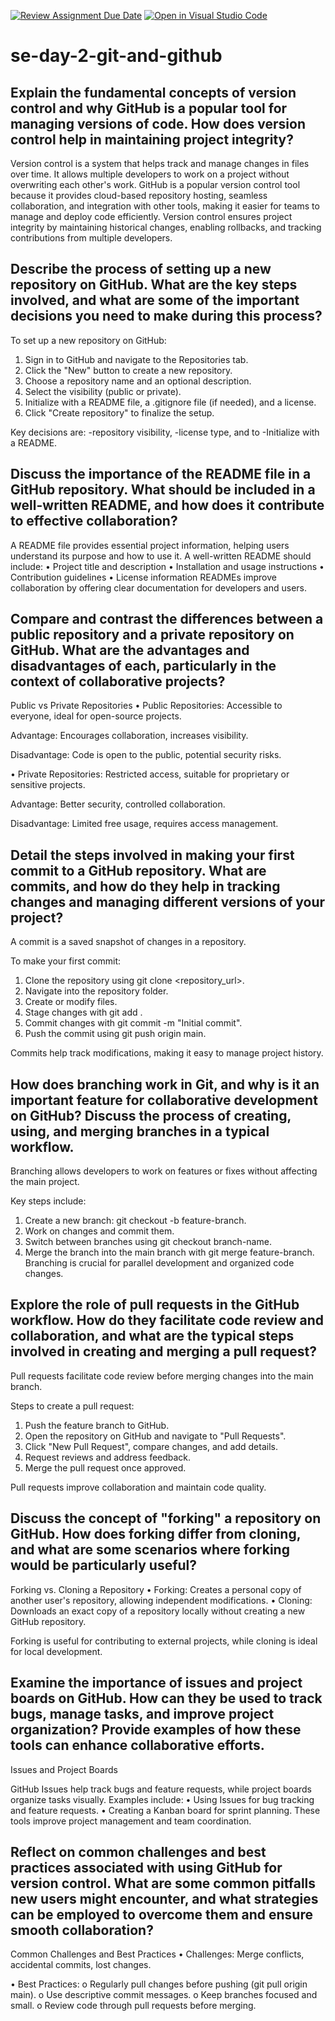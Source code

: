 [![Review Assignment Due Date](https://classroom.github.com/assets/deadline-readme-button-22041afd0340ce965d47ae6ef1cefeee28c7c493a6346c4f15d667ab976d596c.svg)](https://classroom.github.com/a/8wgCKhpZ)
[![Open in Visual Studio Code](https://classroom.github.com/assets/open-in-vscode-2e0aaae1b6195c2367325f4f02e2d04e9abb55f0b24a779b69b11b9e10269abc.svg)](https://classroom.github.com/online_ide?assignment_repo_id=18438252&assignment_repo_type=AssignmentRepo)
# se-day-2-git-and-github
## Explain the fundamental concepts of version control and why GitHub is a popular tool for managing versions of code. How does version control help in maintaining project integrity?

Version control is a system that helps track and manage changes in files over time. It allows multiple developers to work on a project without overwriting each other's work. GitHub is a popular version control tool because it provides cloud-based repository hosting, seamless collaboration, and integration with other tools, making it easier for teams to manage and deploy code efficiently. 
Version control ensures project integrity by maintaining historical changes, enabling rollbacks, and tracking contributions from multiple developers.

## Describe the process of setting up a new repository on GitHub. What are the key steps involved, and what are some of the important decisions you need to make during this process?

To set up a new repository on GitHub:
1.	Sign in to GitHub and navigate to the Repositories tab.
2.	Click the "New" button to create a new repository.
3.	Choose a repository name and an optional description.
4.	Select the visibility (public or private).
5.	Initialize with a README file, a .gitignore file (if needed), and a license.
6.	Click "Create repository" to finalize the setup.
  
Key decisions are:
-repository visibility,
-license type, and to
-Initialize with a README.

## Discuss the importance of the README file in a GitHub repository. What should be included in a well-written README, and how does it contribute to effective collaboration?

A README file provides essential project information, helping users understand its purpose and how to use it.
A well-written README should include:
•	Project title and description
•	Installation and usage instructions
•	Contribution guidelines
•	License information
READMEs improve collaboration by offering clear documentation for developers and users.

## Compare and contrast the differences between a public repository and a private repository on GitHub. What are the advantages and disadvantages of each, particularly in the context of collaborative projects?

Public vs Private Repositories
•	Public Repositories: Accessible to everyone, ideal for open-source projects.

Advantage:
Encourages collaboration, increases visibility.

Disadvantage: 
Code is open to the public, potential security risks.

•	Private Repositories: Restricted access, suitable for proprietary or sensitive projects.

Advantage:
Better security, controlled collaboration.

Disadvantage:
Limited free usage, requires access management.


## Detail the steps involved in making your first commit to a GitHub repository. What are commits, and how do they help in tracking changes and managing different versions of your project?

A commit is a saved snapshot of changes in a repository. 

To make your first commit:
1.	Clone the repository using git clone <repository_url>.
2.	Navigate into the repository folder.
3.	Create or modify files.
4.	Stage changes with git add .
5.	Commit changes with git commit -m "Initial commit".
6.	Push the commit using git push origin main.
   
Commits help track modifications, making it easy to manage project history.


## How does branching work in Git, and why is it an important feature for collaborative development on GitHub? Discuss the process of creating, using, and merging branches in a typical workflow.

Branching allows developers to work on features or fixes without affecting the main project.

Key steps include:
1.	Create a new branch: git checkout -b feature-branch.
2.	Work on changes and commit them.
3.	Switch between branches using git checkout branch-name.
4.	Merge the branch into the main branch with git merge feature-branch.
Branching is crucial for parallel development and organized code changes.


## Explore the role of pull requests in the GitHub workflow. How do they facilitate code review and collaboration, and what are the typical steps involved in creating and merging a pull request?

Pull requests facilitate code review before merging changes into the main branch. 

Steps to create a pull request:
1.	Push the feature branch to GitHub.
2.	Open the repository on GitHub and navigate to "Pull Requests".
3.	Click "New Pull Request", compare changes, and add details.
4.	Request reviews and address feedback.
5.	Merge the pull request once approved.

Pull requests improve collaboration and maintain code quality.


## Discuss the concept of "forking" a repository on GitHub. How does forking differ from cloning, and what are some scenarios where forking would be particularly useful?

Forking vs. Cloning a Repository
•	Forking: Creates a personal copy of another user's repository, allowing independent modifications.
•	Cloning: Downloads an exact copy of a repository locally without creating a new GitHub repository.

Forking is useful for contributing to external projects, while cloning is ideal for local development.

## Examine the importance of issues and project boards on GitHub. How can they be used to track bugs, manage tasks, and improve project organization? Provide examples of how these tools can enhance collaborative efforts.

Issues and Project Boards

GitHub Issues help track bugs and feature requests, while project boards organize tasks visually. 
Examples include:
•	Using Issues for bug tracking and feature requests.
•	Creating a Kanban board for sprint planning.
These tools improve project management and team coordination.


## Reflect on common challenges and best practices associated with using GitHub for version control. What are some common pitfalls new users might encounter, and what strategies can be employed to overcome them and ensure smooth collaboration?

Common Challenges and Best Practices
•	Challenges:
 Merge conflicts, accidental commits, lost changes.
 
•	Best Practices:
o	Regularly pull changes before pushing (git pull origin main).
o	Use descriptive commit messages.
o	Keep branches focused and small.
o	Review code through pull requests before merging.

